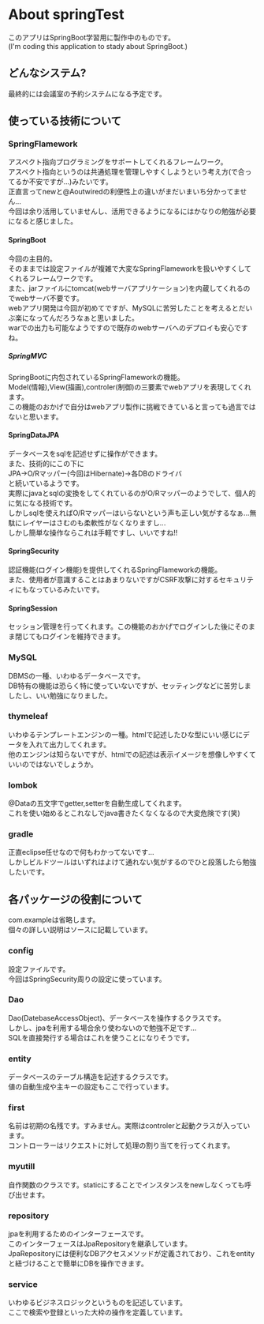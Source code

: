 # About springTest
このアプリはSpringBoot学習用に製作中のものです。  
(I'm coding this application to stady about SpringBoot.)
## どんなシステム?
最終的には会議室の予約システムになる予定です。
## 使っている技術について
### SpringFlamework
アスペクト指向プログラミングをサポートしてくれるフレームワーク。  
アスペクト指向というのは共通処理を管理しやすくしようという考え方(で合ってるか不安ですが...)みたいです。  
正直言ってnewと@Aoutwiredの利便性上の違いがまだいまいち分かってません...  
今回は余り活用していませんし、活用できるようになるにはかなりの勉強が必要になると感じました。  
#### SpringBoot
今回の主目的。  
そのままでは設定ファイルが複雑で大変なSpringFlameworkを扱いやすくしてくれるフレームワークです。  
また、jarファイルにtomcat(webサーバアプリケーション)を内蔵してくれるのでwebサーバ不要です。  
webアプリ開発は今回が初めてですが、MySQLに苦労したことを考えるとだいぶ楽になってんだろうなぁと思いました。  
warでの出力も可能なようですので既存のwebサーバへのデプロイも安心ですね。
##### SpringMVC
SpringBootに内包されているSpringFlameworkの機能。  
Model(情報),View(描画),controler(制御)の三要素でwebアプリを表現してくれます。  
この機能のおかげで自分はwebアプリ製作に挑戦できていると言っても過言ではないと思います。
#### SpringDataJPA
データベースをsqlを記述せずに操作ができます。  
また、技術的にこの下に  
JPA→O/Rマッパー(今回はHibernate)→各DBのドライバ  
と続いているようです。  
実際にjavaとsqlの変換をしてくれているのがO/Rマッパーのようでして、個人的に気になる技術です。  
しかしsqlを使えればO/Rマッパーはいらないという声も正しい気がするなぁ...無駄にレイヤーはさむのも柔軟性がなくなりますし...  
しかし簡単な操作ならこれは手軽ですし、いいですね!!
#### SpringSecurity
認証機能(ログイン機能)を提供してくれるSpringFlameworkの機能。  
また、使用者が意識することはあまりないですがCSRF攻撃に対するセキュリティにもなっているみたいです。
#### SpringSession
セッション管理を行ってくれます。この機能のおかげでログインした後にそのまま閉じてもログインを維持できます。
#### 
### MySQL
DBMSの一種、いわゆるデータベースです。  
DB特有の機能は恐らく特に使っていないですが、セッティングなどに苦労しましたし、いい勉強になりました。
### thymeleaf
いわゆるテンプレートエンジンの一種。htmlで記述したひな型にいい感じにデータを入れて出力してくれます。  
他のエンジンは知らないですが、htmlでの記述は表示イメージを想像しやすくていいのではないでしょうか。
### lombok
@Dataの五文字でgetter,setterを自動生成してくれます。  
これを使い始めるとこれなしでjava書きたくなくなるので大変危険です(笑)
### gradle
正直eclipse任せなので何もわかってないです...  
しかしビルドツールはいずれはよけて通れない気がするのでひと段落したら勉強したいです。
## 各パッケージの役割について
com.exampleは省略します。  
個々の詳しい説明はソースに記載しています。
### config
設定ファイルです。  
今回はSpringSecurity周りの設定に使っています。
### Dao
Dao(DatebaseAccessObject)、データベースを操作するクラスです。  
しかし、jpaを利用する場合余り使わないので勉強不足です...  
SQLを直接発行する場合はこれを使うことになりそうです。
### entity
データベースのテーブル構造を記述するクラスです。  
値の自動生成や主キーの設定もここで行っています。
### first
名前は初期の名残です。すみません。実際はcontrolerと起動クラスが入っています。  
コントローラーはリクエストに対して処理の割り当てを行ってくれます。
### myutill
自作関数のクラスです。staticにすることでインスタンスをnewしなくっても呼び出せます。
### repository
jpaを利用するためのインターフェースです。  
このインターフェースはJpaRepositoryを継承しています。  
JpaRepositoryには便利なDBアクセスメソッドが定義されており、これをentityと紐づけることで簡単にDBを操作できます。
### service
いわゆるビジネスロジックというものを記述しています。  
ここで検索や登録といった大枠の操作を定義しています。
